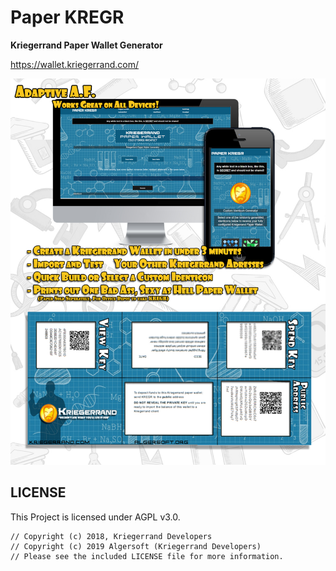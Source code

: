 #  Paper KREGR 

**Kriegerrand Paper Wallet Generator**

https://wallet.kriegerrand.com/

![PaperKREGR](https://raw.githubusercontent.com/Algersoft/kreigerrand-paper-wallet/master/Paper-Kriegerrand-Wallet-Sales-Page.jpg "Paper KREGR Screens")

## LICENSE

This Project is licensed under AGPL v3.0.

```
// Copyright (c) 2018, Kriegerrand Developers
// Copyright (c) 2019 Algersoft (Kriegerrand Developers)
// Please see the included LICENSE file for more information.
```
